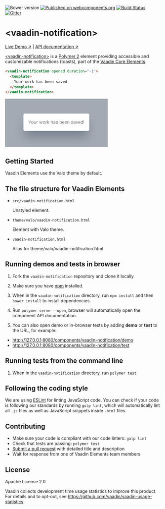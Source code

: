 ![Bower version](https://img.shields.io/bower/v/vaadin-notification.svg)
[![Published on webcomponents.org](https://img.shields.io/badge/webcomponents.org-published-blue.svg)](https://www.webcomponents.org/element/vaadin/vaadin-notification)
[![Build Status](https://travis-ci.org/vaadin/vaadin-notification.svg?branch=master)](https://travis-ci.org/vaadin/vaadin-notification)
[![Gitter](https://badges.gitter.im/Join%20Chat.svg)](https://gitter.im/vaadin/vaadin-core-elements?utm_source=badge&utm_medium=badge&utm_campaign=pr-badge)

# &lt;vaadin-notification&gt;

[Live Demo ↗](https://cdn.vaadin.com/vaadin-core-elements/master/vaadin-notification/demo/)
|
[API documentation ↗](https://cdn.vaadin.com/vaadin-core-elements/master/vaadin-notification/)


[&lt;vaadin-notification&gt;](https://vaadin.com/elements/-/element/vaadin-notification) is a [Polymer 2](http://polymer-project.org) element providing accessible and customizable notifications (toasts), part of the [Vaadin Core Elements](https://vaadin.com/elements).

<!--
```
<custom-element-demo>
  <template>
    <script src="../webcomponentsjs/webcomponents-lite.js"></script>
    <link rel="import" href="vaadin-notification.html">
    <next-code-block></next-code-block>
  </template>
</custom-element-demo>
```
-->
```html
<vaadin-notification opened duration="-1">
  <template>
    Your work has been saved
  </template>
</vaadin-notification>
```

[<img src="https://raw.githubusercontent.com/vaadin/vaadin-notification/master/screenshot.png" width="332" alt="Screenshot of vaadin-notification">](https://vaadin.com/elements/-/element/vaadin-notification)

## Getting Started

Vaadin Elements use the Valo theme by default.

## The file structure for Vaadin Elements

- `src/vaadin-notification.html`

  Unstyled element.

- `theme/valo/vaadin-notification.html`

  Element with Valo theme.

- `vaadin-notification.html`

  Alias for theme/valo/vaadin-notification.html

## Running demos and tests in browser

1. Fork the `vaadin-notification` repository and clone it locally.

1. Make sure you have [npm](https://www.npmjs.com/) installed.

1. When in the `vaadin-notification` directory, run `npm install` and then `bower install` to install dependencies.

1. Run `polymer serve --open`, browser will automatically open the component API documentation.

1. You can also open demo or in-browser tests by adding **demo** or **test** to the URL, for example:

  - http://127.0.0.1:8080/components/vaadin-notification/demo
  - http://127.0.0.1:8080/components/vaadin-notification/test


## Running tests from the command line

1. When in the `vaadin-notification` directory, run `polymer test`


## Following the coding style

We are using [ESLint](http://eslint.org/) for linting JavaScript code. You can check if your code is following our standards by running `gulp lint`, which will automatically lint all `.js` files as well as JavaScript snippets inside `.html` files.


## Contributing

  - Make sure your code is compliant with our code linters: `gulp lint`
  - Check that tests are passing: `polymer test`
  - [Submit a pull request](https://www.digitalocean.com/community/tutorials/how-to-create-a-pull-request-on-github) with detailed title and description
  - Wait for response from one of Vaadin Elements team members


## License

Apache License 2.0

Vaadin collects development time usage statistics to improve this product. For details and to opt-out, see https://github.com/vaadin/vaadin-usage-statistics.
